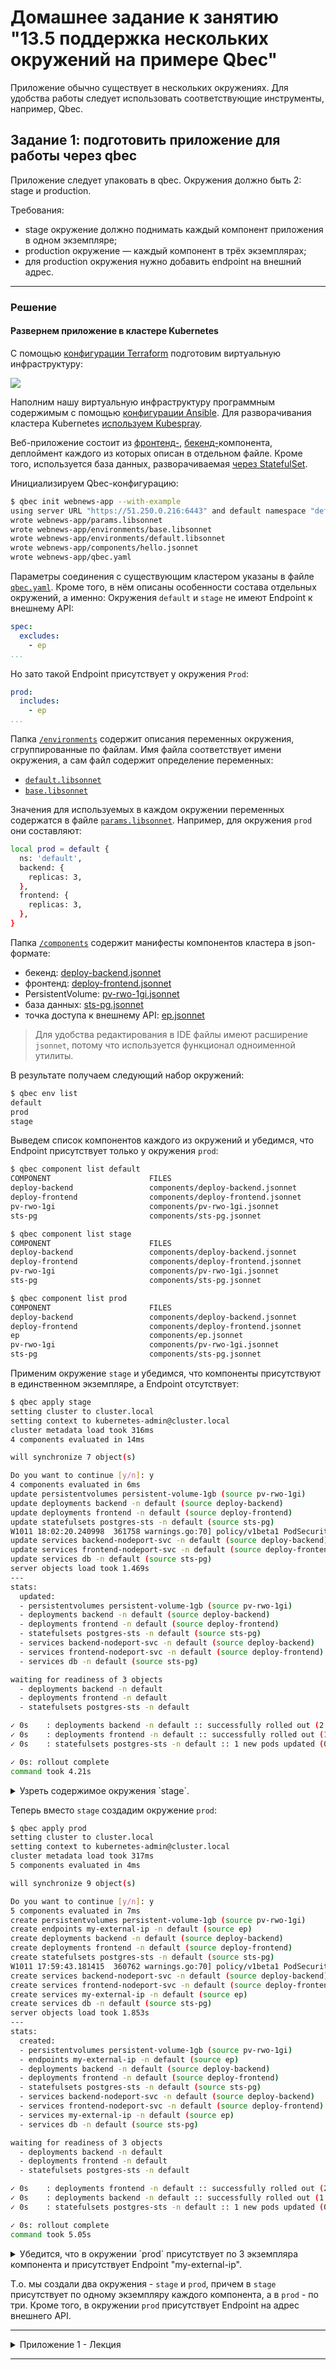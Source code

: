 # Домашнее задание к занятию "13.5 поддержка нескольких окружений на примере Qbec"
Приложение обычно существует в нескольких окружениях. Для удобства работы следует использовать соответствующие инструменты, например, Qbec.

## Задание 1: подготовить приложение для работы через qbec
Приложение следует упаковать в qbec. Окружения должно быть 2: stage и production. 

Требования:
* stage окружение должно поднимать каждый компонент приложения в одном экземпляре;
* production окружение — каждый компонент в трёх экземплярах;
* для production окружения нужно добавить endpoint на внешний адрес.

---

### Решение

#### Развернем приложение в кластере Kubernetes

С помощью [конфигурации Terraform](./terraform/main.tf) подготовим виртуальную инфраструктуру:

![](./images/yc_vms_3.png)

Наполним нашу виртуальную инфраструктуру программным содержимым с помощью [конфигурации Ansible](./infrastructure/site.yaml).
Для разворачивания кластера Kubernetes [используем Kubespray](./infrastructure/playbooks/mount-cluster.ansible.yaml).

Веб-приложение состоит из
[фронтенд-](./infrastructure/playbooks/templates/back-and-front/deploy-frontend.yaml),
[бекенд-](./infrastructure/playbooks/templates/back-and-front/deploy-backend.yaml)компонента,
деплоймент каждого из которых описан в отдельном файле. Кроме того, используется база данных, разворачиваемая
[через StatefulSet](./infrastructure/playbooks/templates/deploy-pg.yaml).

Инициализируем Qbec-конфигурацию:
````bash
$ qbec init webnews-app --with-example
using server URL "https://51.250.0.216:6443" and default namespace "default" for the default environment
wrote webnews-app/params.libsonnet
wrote webnews-app/environments/base.libsonnet
wrote webnews-app/environments/default.libsonnet
wrote webnews-app/components/hello.jsonnet
wrote webnews-app/qbec.yaml
````

Параметры соединения с существующим кластером указаны в файле [`qbec.yaml`](./qbec/webnews-app/qbec.yaml). Кроме того,
в нём описаны особенности состава отдельных окружений, а именно:
Окружения `default` и `stage` не имеют Endpoint к внешнему API:
````yaml
spec:
  excludes:
    - ep
...
````

Но зато такой Endpoint присутствует у окружения `Prod`: 
````yaml
prod:
  includes:
    - ep
...
````


Папка [`/environments`](./qbec/webnews-app/environments) содержит описания переменных окружения, сгруппированные
по файлам. Имя файла соответствует имени окружения, а сам файл содержит определение переменных:
- [`default.libsonnet`](./qbec/webnews-app/environments/default.libsonnet)
- [`base.libsonnet`](./qbec/webnews-app/environments/base.libsonnet)

Значения для используемых в каждом окружении переменных содержатся в файле
[`params.libsonnet`](./qbec/webnews-app/params.libsonnet). Например, для окружения `prod` они составляют:
````bash
local prod = default {
  ns: 'default',
  backend: {
    replicas: 3,
  },
  frontend: {
    replicas: 3,
  },
}
````


Папка [`/components`](./qbec/webnews-app/components) содержит манифесты компонентов кластера в json-формате:
- бекенд: [deploy-backend.jsonnet](./qbec/webnews-app/components/deploy-backend.jsonnet)
- фронтенд: [deploy-frontend.jsonnet](./qbec/webnews-app/components/deploy-frontend.jsonnet)
- PersistentVolume: [pv-rwo-1gi.jsonnet](./qbec/webnews-app/components/pv-rwo-1gi.jsonnet)
- база данных: [sts-pg.jsonnet](./qbec/webnews-app/components/sts-pg.jsonnet)
- точка доступа к внешнему API: [ep.jsonnet](./qbec/webnews-app/components/ep.jsonnet)

> Для удобства редактирования в IDE файлы имеют расширение `jsonnet`, потому что используется функционал одноименной утилиты.

В результате получаем следующий набор окружений:
````bash
$ qbec env list                                                                                                                
default
prod
stage
````

Выведем список компонентов каждого из окружений и убедимся, что Endpoint присутствует только у окружения `prod`:
````bash
$ qbec component list default
COMPONENT                      FILES
deploy-backend                 components/deploy-backend.jsonnet
deploy-frontend                components/deploy-frontend.jsonnet
pv-rwo-1gi                     components/pv-rwo-1gi.jsonnet
sts-pg                         components/sts-pg.jsonnet

$ qbec component list stage  
COMPONENT                      FILES
deploy-backend                 components/deploy-backend.jsonnet
deploy-frontend                components/deploy-frontend.jsonnet
pv-rwo-1gi                     components/pv-rwo-1gi.jsonnet
sts-pg                         components/sts-pg.jsonnet

$ qbec component list prod 
COMPONENT                      FILES
deploy-backend                 components/deploy-backend.jsonnet
deploy-frontend                components/deploy-frontend.jsonnet
ep                             components/ep.jsonnet
pv-rwo-1gi                     components/pv-rwo-1gi.jsonnet
sts-pg                         components/sts-pg.jsonnet
````

Применим окружение `stage` и убедимся, что компоненты присутствуют в единственном экземпляре, а Endpoint отсутствует:
````bash
$ qbec apply stage  
setting cluster to cluster.local
setting context to kubernetes-admin@cluster.local
cluster metadata load took 316ms
4 components evaluated in 14ms

will synchronize 7 object(s)

Do you want to continue [y/n]: y
4 components evaluated in 6ms
update persistentvolumes persistent-volume-1gb (source pv-rwo-1gi)
update deployments backend -n default (source deploy-backend)
update deployments frontend -n default (source deploy-frontend)
update statefulsets postgres-sts -n default (source sts-pg)
W1011 18:02:20.240998  361758 warnings.go:70] policy/v1beta1 PodSecurityPolicy is deprecated in v1.21+, unavailable in v1.25+
update services backend-nodeport-svc -n default (source deploy-backend)
update services frontend-nodeport-svc -n default (source deploy-frontend)
update services db -n default (source sts-pg)
server objects load took 1.469s
---
stats:
  updated:
  - persistentvolumes persistent-volume-1gb (source pv-rwo-1gi)
  - deployments backend -n default (source deploy-backend)
  - deployments frontend -n default (source deploy-frontend)
  - statefulsets postgres-sts -n default (source sts-pg)
  - services backend-nodeport-svc -n default (source deploy-backend)
  - services frontend-nodeport-svc -n default (source deploy-frontend)
  - services db -n default (source sts-pg)

waiting for readiness of 3 objects
  - deployments backend -n default
  - deployments frontend -n default
  - statefulsets postgres-sts -n default

✓ 0s    : deployments backend -n default :: successfully rolled out (2 remaining)
✓ 0s    : deployments frontend -n default :: successfully rolled out (1 remaining)
✓ 0s    : statefulsets postgres-sts -n default :: 1 new pods updated (0 remaining)

✓ 0s: rollout complete
command took 4.21s
````

<details>
  <summary>Узреть содержимое окружения `stage`.</summary>

````bash
$ kubectl get all,pvc,pv,ep,sc,netpol,ingress -A --field-selector metadata.namespace!=kube-system -o wide --show-labels

NAMESPACE              NAME                                            READY   STATUS    RESTARTS         AGE     IP               NODE    NOMINATED NODE   READINESS GATES   LABELS
default                pod/backend-76b5c84476-7dzcw                    1/1     Running   0                3m3s    10.200.166.184   node1   <none>           <none>            app=web-news,component=backend,pod-template-hash=76b5c84476
default                pod/frontend-7dfb8d7cd4-f7dsb                   1/1     Running   0                3m3s    10.200.104.22    node2   <none>           <none>            app=web-news,component=frontend,pod-template-hash=7dfb8d7cd4
default                pod/postgres-sts-0                              1/1     Running   0                3m3s    10.200.104.31    node2   <none>           <none>            app=web-news,component=dbase,controller-revision-hash=postgres-sts-648d94455f,statefulset.kubernetes.io/pod-name=postgres-sts-0
kubernetes-dashboard   pod/dashboard-metrics-scraper-8c47d4b5d-crj7f   1/1     Running   8 (4h26m ago)    4d11h   10.200.166.131   node1   <none>           <none>            k8s-app=dashboard-metrics-scraper,pod-template-hash=8c47d4b5d
kubernetes-dashboard   pod/kubernetes-dashboard-6c75475678-mstsw       1/1     Running   11 (4h26m ago)   4d11h   10.200.104.45    node2   <none>           <none>            k8s-app=kubernetes-dashboard,pod-template-hash=6c75475678

NAMESPACE              NAME                                TYPE        CLUSTER-IP      EXTERNAL-IP   PORT(S)          AGE     SELECTOR                            LABELS
default                service/backend-nodeport-svc        NodePort    10.32.41.187    <none>        9000:30001/TCP   3m1s    app=web-news,component=backend      app=web-news,component=backend,qbec.io/application=test-app,qbec.io/environment=stage
default                service/db                          NodePort    10.32.26.221    <none>        5432:30002/TCP   3m      app=web-news,component=dbase        app=web-news,component=dbase,qbec.io/application=test-app,qbec.io/environment=stage
default                service/frontend-nodeport-svc       NodePort    10.32.207.247   <none>        80:30000/TCP     3m1s    app=web-news,component=frontend     app=web-news,component=frontend,qbec.io/application=test-app,qbec.io/environment=stage
default                service/kubernetes                  ClusterIP   10.32.0.1       <none>        443/TCP          4d11h   <none>                              component=apiserver,provider=kubernetes
default                service/my-external-ip              ClusterIP   None            <none>        8111/TCP         3m1s    <none>                              app=ep-example,qbec.io/application=test-app,qbec.io/environment=prod
kubernetes-dashboard   service/dashboard-metrics-scraper   ClusterIP   10.32.135.14    <none>        8000/TCP         4d11h   k8s-app=dashboard-metrics-scraper   k8s-app=dashboard-metrics-scraper
kubernetes-dashboard   service/kubernetes-dashboard        ClusterIP   10.32.70.24     <none>        443/TCP          4d11h   k8s-app=kubernetes-dashboard        k8s-app=kubernetes-dashboard

NAMESPACE              NAME                                        READY   UP-TO-DATE   AVAILABLE   AGE     CONTAINERS                  IMAGES                                SELECTOR                            LABELS
default                deployment.apps/backend                     1/1     1            1           3m3s    backend                     olezhuravlev/backend:1.0.0            app=web-news,component=backend      app=web-news,component=backend,qbec.io/application=test-app,qbec.io/environment=stage
default                deployment.apps/frontend                    1/1     1            1           3m3s    frontend                    olezhuravlev/frontend:1.1.2           app=web-news,component=frontend     app=web-news,component=frontend,qbec.io/application=test-app,qbec.io/environment=stage
kubernetes-dashboard   deployment.apps/dashboard-metrics-scraper   1/1     1            1           4d11h   dashboard-metrics-scraper   kubernetesui/metrics-scraper:v1.0.8   k8s-app=dashboard-metrics-scraper   k8s-app=dashboard-metrics-scraper
kubernetes-dashboard   deployment.apps/kubernetes-dashboard        1/1     1            1           4d11h   kubernetes-dashboard        kubernetesui/dashboard:v2.6.1         k8s-app=kubernetes-dashboard        k8s-app=kubernetes-dashboard

NAMESPACE              NAME                                                  DESIRED   CURRENT   READY   AGE     CONTAINERS                  IMAGES                                SELECTOR                                                        LABELS
default                replicaset.apps/backend-76b5c84476                    1         1         1       3m3s    backend                     olezhuravlev/backend:1.0.0            app=web-news,component=backend,pod-template-hash=76b5c84476     app=web-news,component=backend,pod-template-hash=76b5c84476
default                replicaset.apps/frontend-7dfb8d7cd4                   1         1         1       3m3s    frontend                    olezhuravlev/frontend:1.1.2           app=web-news,component=frontend,pod-template-hash=7dfb8d7cd4    app=web-news,component=frontend,pod-template-hash=7dfb8d7cd4
kubernetes-dashboard   replicaset.apps/dashboard-metrics-scraper-8c47d4b5d   1         1         1       4d11h   dashboard-metrics-scraper   kubernetesui/metrics-scraper:v1.0.8   k8s-app=dashboard-metrics-scraper,pod-template-hash=8c47d4b5d   k8s-app=dashboard-metrics-scraper,pod-template-hash=8c47d4b5d
kubernetes-dashboard   replicaset.apps/kubernetes-dashboard-6c75475678       1         1         1       4d11h   kubernetes-dashboard        kubernetesui/dashboard:v2.6.1         k8s-app=kubernetes-dashboard,pod-template-hash=6c75475678       k8s-app=kubernetes-dashboard,pod-template-hash=6c75475678

NAMESPACE   NAME                            READY   AGE    CONTAINERS   IMAGES               LABELS
default     statefulset.apps/postgres-sts   1/1     3m3s   postgres     postgres:13-alpine   app=web-news,component=dbase,qbec.io/application=test-app,qbec.io/environment=stage

NAMESPACE   NAME                                                   STATUS   VOLUME                  CAPACITY   ACCESS MODES   STORAGECLASS   AGE    VOLUMEMODE   LABELS
default     persistentvolumeclaim/postgres-volume-postgres-sts-0   Bound    persistent-volume-1gb   1Gi        RWO                           3m4s   Filesystem   app=web-news,component=dbase

NAMESPACE   NAME                                     CAPACITY   ACCESS MODES   RECLAIM POLICY   STATUS   CLAIM                                    STORAGECLASS   REASON   AGE    VOLUMEMODE   LABELS
            persistentvolume/persistent-volume-1gb   1Gi        RWO            Retain           Bound    default/postgres-volume-postgres-sts-0                           3m4s   Filesystem   app=web-news,component=dbase,qbec.io/application=test-app,qbec.io/environment=stage

NAMESPACE              NAME                                                        ENDPOINTS             AGE     LABELS
default                endpoints/backend-nodeport-svc                              10.200.166.184:9000   3m2s    app=web-news,component=backend,qbec.io/application=test-app,qbec.io/environment=stage
default                endpoints/cluster.local-nfs-server-nfs-server-provisioner   <none>                34h     <none>
default                endpoints/db                                                10.200.104.31:5432    3m1s    app=web-news,component=dbase,qbec.io/application=test-app,qbec.io/environment=stage
default                endpoints/frontend-nodeport-svc                             10.200.104.22:80      3m2s    app=web-news,component=frontend,qbec.io/application=test-app,qbec.io/environment=stage
default                endpoints/kubernetes                                        10.240.0.11:6443      4d11h   endpointslice.kubernetes.io/skip-mirror=true
default                endpoints/my-external-ip                                    45.35.72.106          3m4s    app=ep-example,qbec.io/application=test-app,qbec.io/environment=prod
kubernetes-dashboard   endpoints/dashboard-metrics-scraper                         10.200.166.131:8000   4d11h   k8s-app=dashboard-metrics-scraper
kubernetes-dashboard   endpoints/kubernetes-dashboard                              10.200.104.45:8443    4d11h   k8s-app=kubernetes-dashboard
````
</details>

Теперь вместо `stage` создадим окружение `prod`:
````bash
$ qbec apply prod                     
setting cluster to cluster.local
setting context to kubernetes-admin@cluster.local
cluster metadata load took 317ms
5 components evaluated in 4ms

will synchronize 9 object(s)

Do you want to continue [y/n]: y
5 components evaluated in 7ms
create persistentvolumes persistent-volume-1gb (source pv-rwo-1gi)
create endpoints my-external-ip -n default (source ep)
create deployments backend -n default (source deploy-backend)
create deployments frontend -n default (source deploy-frontend)
create statefulsets postgres-sts -n default (source sts-pg)
W1011 17:59:43.181415  360762 warnings.go:70] policy/v1beta1 PodSecurityPolicy is deprecated in v1.21+, unavailable in v1.25+
create services backend-nodeport-svc -n default (source deploy-backend)
create services frontend-nodeport-svc -n default (source deploy-frontend)
create services my-external-ip -n default (source ep)
create services db -n default (source sts-pg)
server objects load took 1.853s
---
stats:
  created:
  - persistentvolumes persistent-volume-1gb (source pv-rwo-1gi)
  - endpoints my-external-ip -n default (source ep)
  - deployments backend -n default (source deploy-backend)
  - deployments frontend -n default (source deploy-frontend)
  - statefulsets postgres-sts -n default (source sts-pg)
  - services backend-nodeport-svc -n default (source deploy-backend)
  - services frontend-nodeport-svc -n default (source deploy-frontend)
  - services my-external-ip -n default (source ep)
  - services db -n default (source sts-pg)

waiting for readiness of 3 objects
  - deployments backend -n default
  - deployments frontend -n default
  - statefulsets postgres-sts -n default

✓ 0s    : deployments frontend -n default :: successfully rolled out (2 remaining)
✓ 0s    : deployments backend -n default :: successfully rolled out (1 remaining)
✓ 0s    : statefulsets postgres-sts -n default :: 1 new pods updated (0 remaining)

✓ 0s: rollout complete
command took 5.05s
````

<details>
  <summary>Убедится, что в окружении `prod` присутствует по 3 экземпляра компонента и присутствует Endpoint "my-external-ip".</summary>

````bash
$ kubectl get all,pvc,pv,ep,sc,netpol,ingress -A --field-selector metadata.namespace!=kube-system -o wide --show-labels

NAMESPACE              NAME                                            READY   STATUS    RESTARTS         AGE     IP               NODE    NOMINATED NODE   READINESS GATES   LABELS
default                pod/backend-76b5c84476-7dzcw                    1/1     Running   0                65s     10.200.166.184   node1   <none>           <none>            app=web-news,component=backend,pod-template-hash=76b5c84476
default                pod/backend-76b5c84476-dj6wr                    1/1     Running   0                65s     10.200.104.18    node2   <none>           <none>            app=web-news,component=backend,pod-template-hash=76b5c84476
default                pod/backend-76b5c84476-mjtbs                    1/1     Running   0                65s     10.200.104.25    node2   <none>           <none>            app=web-news,component=backend,pod-template-hash=76b5c84476
default                pod/frontend-7dfb8d7cd4-f7dsb                   1/1     Running   0                65s     10.200.104.22    node2   <none>           <none>            app=web-news,component=frontend,pod-template-hash=7dfb8d7cd4
default                pod/frontend-7dfb8d7cd4-m6nqq                   1/1     Running   0                65s     10.200.166.162   node1   <none>           <none>            app=web-news,component=frontend,pod-template-hash=7dfb8d7cd4
default                pod/frontend-7dfb8d7cd4-t4kvn                   1/1     Running   0                65s     10.200.166.187   node1   <none>           <none>            app=web-news,component=frontend,pod-template-hash=7dfb8d7cd4
default                pod/postgres-sts-0                              1/1     Running   0                65s     10.200.104.31    node2   <none>           <none>            app=web-news,component=dbase,controller-revision-hash=postgres-sts-648d94455f,statefulset.kubernetes.io/pod-name=postgres-sts-0
kubernetes-dashboard   pod/dashboard-metrics-scraper-8c47d4b5d-crj7f   1/1     Running   8 (4h24m ago)    4d11h   10.200.166.131   node1   <none>           <none>            k8s-app=dashboard-metrics-scraper,pod-template-hash=8c47d4b5d
kubernetes-dashboard   pod/kubernetes-dashboard-6c75475678-mstsw       1/1     Running   11 (4h25m ago)   4d11h   10.200.104.45    node2   <none>           <none>            k8s-app=kubernetes-dashboard,pod-template-hash=6c75475678

NAMESPACE              NAME                                TYPE        CLUSTER-IP      EXTERNAL-IP   PORT(S)          AGE     SELECTOR                            LABELS
default                service/backend-nodeport-svc        NodePort    10.32.41.187    <none>        9000:30001/TCP   63s     app=web-news,component=backend      app=web-news,component=backend,qbec.io/application=test-app,qbec.io/environment=prod
default                service/db                          NodePort    10.32.26.221    <none>        5432:30002/TCP   62s     app=web-news,component=dbase        app=web-news,component=dbase,qbec.io/application=test-app,qbec.io/environment=prod
default                service/frontend-nodeport-svc       NodePort    10.32.207.247   <none>        80:30000/TCP     63s     app=web-news,component=frontend     app=web-news,component=frontend,qbec.io/application=test-app,qbec.io/environment=prod
default                service/kubernetes                  ClusterIP   10.32.0.1       <none>        443/TCP          4d11h   <none>                              component=apiserver,provider=kubernetes
default                service/my-external-ip              ClusterIP   None            <none>        8111/TCP         63s     <none>                              app=ep-example,qbec.io/application=test-app,qbec.io/environment=prod
kubernetes-dashboard   service/dashboard-metrics-scraper   ClusterIP   10.32.135.14    <none>        8000/TCP         4d11h   k8s-app=dashboard-metrics-scraper   k8s-app=dashboard-metrics-scraper
kubernetes-dashboard   service/kubernetes-dashboard        ClusterIP   10.32.70.24     <none>        443/TCP          4d11h   k8s-app=kubernetes-dashboard        k8s-app=kubernetes-dashboard

NAMESPACE              NAME                                        READY   UP-TO-DATE   AVAILABLE   AGE     CONTAINERS                  IMAGES                                SELECTOR                            LABELS
default                deployment.apps/backend                     3/3     3            3           65s     backend                     olezhuravlev/backend:1.0.0            app=web-news,component=backend      app=web-news,component=backend,qbec.io/application=test-app,qbec.io/environment=prod
default                deployment.apps/frontend                    3/3     3            3           65s     frontend                    olezhuravlev/frontend:1.1.2           app=web-news,component=frontend     app=web-news,component=frontend,qbec.io/application=test-app,qbec.io/environment=prod
kubernetes-dashboard   deployment.apps/dashboard-metrics-scraper   1/1     1            1           4d11h   dashboard-metrics-scraper   kubernetesui/metrics-scraper:v1.0.8   k8s-app=dashboard-metrics-scraper   k8s-app=dashboard-metrics-scraper
kubernetes-dashboard   deployment.apps/kubernetes-dashboard        1/1     1            1           4d11h   kubernetes-dashboard        kubernetesui/dashboard:v2.6.1         k8s-app=kubernetes-dashboard        k8s-app=kubernetes-dashboard

NAMESPACE              NAME                                                  DESIRED   CURRENT   READY   AGE     CONTAINERS                  IMAGES                                SELECTOR                                                        LABELS
default                replicaset.apps/backend-76b5c84476                    3         3         3       66s     backend                     olezhuravlev/backend:1.0.0            app=web-news,component=backend,pod-template-hash=76b5c84476     app=web-news,component=backend,pod-template-hash=76b5c84476
default                replicaset.apps/frontend-7dfb8d7cd4                   3         3         3       66s     frontend                    olezhuravlev/frontend:1.1.2           app=web-news,component=frontend,pod-template-hash=7dfb8d7cd4    app=web-news,component=frontend,pod-template-hash=7dfb8d7cd4
kubernetes-dashboard   replicaset.apps/dashboard-metrics-scraper-8c47d4b5d   1         1         1       4d11h   dashboard-metrics-scraper   kubernetesui/metrics-scraper:v1.0.8   k8s-app=dashboard-metrics-scraper,pod-template-hash=8c47d4b5d   k8s-app=dashboard-metrics-scraper,pod-template-hash=8c47d4b5d
kubernetes-dashboard   replicaset.apps/kubernetes-dashboard-6c75475678       1         1         1       4d11h   kubernetes-dashboard        kubernetesui/dashboard:v2.6.1         k8s-app=kubernetes-dashboard,pod-template-hash=6c75475678       k8s-app=kubernetes-dashboard,pod-template-hash=6c75475678

NAMESPACE   NAME                            READY   AGE   CONTAINERS   IMAGES               LABELS
default     statefulset.apps/postgres-sts   1/1     66s   postgres     postgres:13-alpine   app=web-news,component=dbase,qbec.io/application=test-app,qbec.io/environment=prod

NAMESPACE   NAME                                                   STATUS   VOLUME                  CAPACITY   ACCESS MODES   STORAGECLASS   AGE   VOLUMEMODE   LABELS
default     persistentvolumeclaim/postgres-volume-postgres-sts-0   Bound    persistent-volume-1gb   1Gi        RWO                           66s   Filesystem   app=web-news,component=dbase

NAMESPACE   NAME                                     CAPACITY   ACCESS MODES   RECLAIM POLICY   STATUS   CLAIM                                    STORAGECLASS   REASON   AGE   VOLUMEMODE   LABELS
            persistentvolume/persistent-volume-1gb   1Gi        RWO            Retain           Bound    default/postgres-volume-postgres-sts-0                           66s   Filesystem   app=web-news,component=dbase,qbec.io/application=test-app,qbec.io/environment=prod

NAMESPACE              NAME                                                        ENDPOINTS                                                   AGE     LABELS
default                endpoints/backend-nodeport-svc                              10.200.104.18:9000,10.200.104.25:9000,10.200.166.184:9000   64s     app=web-news,component=backend,qbec.io/application=test-app,qbec.io/environment=prod
default                endpoints/cluster.local-nfs-server-nfs-server-provisioner   <none>                                                      34h     <none>
default                endpoints/db                                                10.200.104.31:5432                                          63s     app=web-news,component=dbase,qbec.io/application=test-app,qbec.io/environment=prod
default                endpoints/frontend-nodeport-svc                             10.200.104.22:80,10.200.166.162:80,10.200.166.187:80        64s     app=web-news,component=frontend,qbec.io/application=test-app,qbec.io/environment=prod
default                endpoints/kubernetes                                        10.240.0.11:6443                                            4d11h   endpointslice.kubernetes.io/skip-mirror=true
default                endpoints/my-external-ip                                    45.35.72.106                                                66s     app=ep-example,qbec.io/application=test-app,qbec.io/environment=prod
kubernetes-dashboard   endpoints/dashboard-metrics-scraper                         10.200.166.131:8000                                         4d11h   k8s-app=dashboard-metrics-scraper
kubernetes-dashboard   endpoints/kubernetes-dashboard                              10.200.104.45:8443                                          4d11h   k8s-app=kubernetes-dashboard
````

</details>

Т.о. мы создали два окружения - `stage` и `prod`, причем в `stage` присутствует по одному экземпляру каждого компонента,
а в `prod` - по три. Кроме того, в окружении `prod` присутствует Endpoint на адрес внешнего API.

---

<details>

  <summary>Приложение 1 - Лекция</summary>

### [JSONNET](./lecture/libsonnet)

Создание и перегрузка объектов:
````json lines
$ jsonnet 10-example.jsonnet                                                                                                                  
{
   "person1": {
      "name": "Alice",
      "welcome": "Hello Alice!"
   },
   "person2": {
      "age": 21,
      "name": "Bob",
      "welcome": "Hello Bob!"
   }
}
````

Использование функции для создания объектов:
````json lines
$ jsonnet 20-example.jsonnet
{
   "person1": {
      "name": "Alice",
      "welcome": "Hello Alice!"
   },
   "person2": {
      "name": "Bob",
      "welcome": "Hello Bob!"
   }
}
````

Вывод в формате JSON:
````json lines
$ jsonnet 30-yaml.jsonnet   
[
   {
      "appPort": 80,
      "image": {
         "repository": "nginx",
         "tag": ""
      },
      "resources": {
         "limits": {
            "cpu": "200m",
            "memory": "512Mb"
         },
         "requests": {
            "cpu": "100m",
            "memory": "256Mb"
         }
      }
   }
]
````

Вывод в формате YAML:
````json lines
$ jsonnet -y 30-yaml.jsonnet
---
{
   "appPort": 80,
   "image": {
      "repository": "nginx",
      "tag": ""
   },
   "resources": {
      "limits": {
         "cpu": "200m",
         "memory": "512Mb"
      },
      "requests": {
         "cpu": "100m",
         "memory": "256Mb"
      }
   }
}
...
````

Генерация файлов в указанной папке:
````bash
$ mkdir multiple-output              

$ jsonnet -m multiple-output 40-multiple-output.jsonnet
multiple-output/cassandra.conf
multiple-output/init.sh
multiple-output/uwsgi.ini
````

> Оператор `|||` означает начало и конец многострочного текста.

Передача произвольного параметра и использование сторонней функции (`/libsonnet`):
````json lines
$ jsonnet 50-imports.jsonnet --ext-str env=prod        
[
   {
      "appPort": 8080,
      "env": "prod",
      "image": {
         "repository": "nginx",
         "tag": "1.16.1"
      },
      "namespace": "jsonnet-prod",
      "replicaCount": 3,
      "resources": {
         "limits": {
            "cpu": "400m",
            "memory": "1024Mb"
         },
         "requests": {
            "cpu": "200m",
            "memory": "512Mb"
         }
      }
   }
]
````

В YAML-файл:
````json lines
$ jsonnet -y 50-imports.jsonnet --ext-str env=test
---
{
   "appPort": 8080,
   "env": "test",
   "image": {
      "repository": "nginx",
      "tag": "1.16.1"
   },
   "namespace": "jsonnet-test",
   "replicaCount": 3,
   "resources": {
      "limits": {
         "cpu": "200m",
         "memory": "512Mb"
      },
      "requests": {
         "cpu": "100m",
         "memory": "256Mb"
      }
   }
}
...
````
### [QBEC](./lecture/qbec)

Установка:
````bash
https://qbec.io/getting-started/

$ qbec version  
qbec version: 0.15.2
jsonnet version: v0.18.0
client-go version: kubernetes-1.23.1
go version: 1.17.7
commit: 9f26fb9d14300b3aefd87b89f8d346c3dce48092
````

`qbec.yaml` - манифест, содержит описания кластеров и пространств имен.

`params.libsonnet` - сопоставление среды и переменных окружения с кластерами, указанными в qbec.yaml.

Папка `/environments`:
- `base.libsonnet`: в поле `components` указываются все компоненты, которые мы хотим использовать.
Эти компоненты д. располагаться в папке `/components`.
- `default.libsonnet`: производится расширение компонентов (символ `+`).

Папка `/components`:
- `hello.libsonnet`: объект 
- `postgres.libsonnet`
- `rabbitmq.libsonnet`
- и т.д.
...

Выполнялось в папке `./lecture/qbec/20-next`:

````yaml
# - выводит сгенерированный yaml;
# - показывает, что будет применено в кластер;
# - помогает отлаживать настройки и переменные.
$ qbec show default
3 components evaluated in 4ms
---
apiVersion: v1
data:
  index.html: |
    hello default
kind: ConfigMap
metadata:
  annotations:
    qbec.io/component: hello
  labels:
    qbec.io/application: 20-next
    qbec.io/environment: default
  name: demo-config

---
apiVersion: apps/v1
kind: Deployment
metadata:
  annotations:
    qbec.io/component: hello
  labels:
    app: demo-deploy
    qbec.io/application: 20-next
    qbec.io/environment: default
  name: demo-deploy
spec:
  replicas: 2
  selector:
    matchLabels:
      app: demo-deploy
  template:
    metadata:
      labels:
        app: demo-deploy
    spec:
      containers:
      - image: nginx:stable
        imagePullPolicy: Always
        name: main
        volumeMounts:
        - mountPath: /usr/share/nginx/html
          name: web
      volumes:
      - configMap:
          name: demo-config
        name: web

---
apiVersion: apps/v1
kind: Deployment
metadata:
  annotations:
    qbec.io/component: postgres
  labels:
    qbec.io/application: 20-next
    qbec.io/environment: default
  name: psql
spec:
  selector:
    matchLabels:
      component: psql
  template:
    metadata:
      labels:
        component: psql
    spec:
      containers:
      - args:
        - -c
        - wal_level=logical
        image: postgres:11.5
        name: postgres

---
apiVersion: v1
kind: Service
metadata:
  annotations:
    qbec.io/component: postgres
  labels:
    qbec.io/application: 20-next
    qbec.io/environment: default
  name: psql
spec:
  ports:
  - name: psql
    port: 5432
    targetPort: 5432
  selector:
    component: psql

---
apiVersion: apps/v1
kind: Deployment
metadata:
  annotations:
    qbec.io/component: rabbitmq
  labels:
    qbec.io/application: 20-next
    qbec.io/environment: default
  name: rabbitmq
spec:
  selector:
    matchLabels:
      component: rabbitmq
  strategy:
    type: Recreate
  template:
    metadata:
      labels:
        component: rabbitmq
    spec:
      containers:
      - image: rabbitmq:3
        name: rabbitmq

---
apiVersion: v1
kind: Service
metadata:
  annotations:
    qbec.io/component: rabbitmq
  labels:
    qbec.io/application: 20-next
    qbec.io/environment: default
  name: rabbitmq
spec:
  ports:
  - port: 5672
  selector:
    component: rabbitmq
````

> Подчеркиванием (`_`, baseline) выделяется окружение, предназначенное не для развёртывания, а для команд,
> выполняемых локально, без развёртывания.

Выводятся объекты с подчеркиванием `_` (baseline):
````yaml
$ qbec show _      
3 components evaluated in 4ms
---
apiVersion: v1
data:
  index.html: |
    hello baseline
kind: ConfigMap
metadata:
  annotations:
    qbec.io/component: hello
  labels:
    qbec.io/application: 20-next
    qbec.io/environment: _
  name: demo-config

---
apiVersion: apps/v1
kind: Deployment
metadata:
  annotations:
    qbec.io/component: hello
  labels:
    app: demo-deploy
    qbec.io/application: 20-next
    qbec.io/environment: _
  name: demo-deploy
spec:
  replicas: 1
  selector:
    matchLabels:
      app: demo-deploy
  template:
    metadata:
      labels:
        app: demo-deploy
    spec:
      containers:
      - image: nginx:stable
        imagePullPolicy: Always
        name: main
        volumeMounts:
        - mountPath: /usr/share/nginx/html
          name: web
      volumes:
      - configMap:
          name: demo-config
        name: web

---
apiVersion: apps/v1
kind: Deployment
metadata:
  annotations:
    qbec.io/component: postgres
  labels:
    qbec.io/application: 20-next
    qbec.io/environment: _
  name: psql
spec:
  selector:
    matchLabels:
      component: psql
  template:
    metadata:
      labels:
        component: psql
    spec:
      containers:
      - args:
        - -c
        - wal_level=logical
        image: postgres:11.5
        name: postgres

---
apiVersion: v1
kind: Service
metadata:
  annotations:
    qbec.io/component: postgres
  labels:
    qbec.io/application: 20-next
    qbec.io/environment: _
  name: psql
spec:
  ports:
  - name: psql
    port: 5432
    targetPort: 5432
  selector:
    component: psql

---
apiVersion: apps/v1
kind: Deployment
metadata:
  annotations:
    qbec.io/component: rabbitmq
  labels:
    qbec.io/application: 20-next
    qbec.io/environment: _
  name: rabbitmq
spec:
  selector:
    matchLabels:
      component: rabbitmq
  strategy:
    type: Recreate
  template:
    metadata:
      labels:
        component: rabbitmq
    spec:
      containers:
      - image: rabbitmq:3
        name: rabbitmq

---
apiVersion: v1
kind: Service
metadata:
  annotations:
    qbec.io/component: rabbitmq
  labels:
    qbec.io/application: 20-next
    qbec.io/environment: _
  name: rabbitmq
spec:
  ports:
  - port: 5672
  selector:
    component: rabbitmq
````

````bash
$ qbec component diff default
````

Список компонентов в окружении:
````bash
$ qbec component list default
COMPONENT                      FILES
hello                          components/hello.jsonnet
postgres                       components/postgres.jsonnet
rabbitmq                       components/rabbitmq.jsonnet
````

Список компонентов в окружении в разных форматах:
````yaml
$ qbec component list default -o yaml
---
- Files:
  - components/hello.jsonnet
  Name: hello
  TopLevelVars: null
- Files:
  - components/postgres.jsonnet
  Name: postgres
  TopLevelVars: null
- Files:
  - components/rabbitmq.jsonnet
  Name: rabbitmq
  TopLevelVars: null
````

````json lines
$ qbec component list default -o json
[
  {
    "Name": "hello",
    "Files": [
      "components/hello.jsonnet"
    ],
    "TopLevelVars": null
  },
  {
    "Name": "postgres",
    "Files": [
      "components/postgres.jsonnet"
    ],
    "TopLevelVars": null
  },
  {
    "Name": "rabbitmq",
    "Files": [
      "components/rabbitmq.jsonnet"
    ],
    "TopLevelVars": null
  }
]
````

Вывод объектов каждого компонента:
````bash
$ qbec component list default -O 
3 components evaluated in 3ms
COMPONENT                      KIND                           NAME                                     NAMESPACE
hello                          ConfigMap                      demo-config                              
hello                          Deployment                     demo-deploy                              
postgres                       Deployment                     psql                                     
postgres                       Service                        psql                                     
rabbitmq                       Deployment                     rabbitmq                                 
rabbitmq                       Service                        rabbitmq                   
````

Проверяет конфигурацию на корректность, показывает ошибки в переменных и т.д.:
````bash
# В `./lecture/qbec/20-next/qbec.yaml` https://51.250.0.216:6443 - это адрес работающего кластера.
$ qbec validate default
setting cluster to cluster.local
setting context to kubernetes-admin@cluster.local
cluster metadata load took 318ms
3 components evaluated in 11ms
✔ configmaps demo-config -n default (source hello) is valid
✔ services rabbitmq -n default (source rabbitmq) is valid
✔ deployments demo-deploy -n default (source hello) is valid
✔ deployments psql -n default (source postgres) is valid
✔ services psql -n default (source postgres) is valid
✔ deployments rabbitmq -n default (source rabbitmq) is valid
---
stats:
  valid: 6

command took 1.61s
````
Команда является хорошим кандидатом на включение в CI, т.к. позволяет проверить работоспособность кластеров.

Ппоказывает использование переменных в компонентах, выводит значения по умолчанию:
````bash
$ qbec param list default
COMPONENT                      NAME                           VALUE
hello                          indexData                      "hello default\n"
hello                          replicas                       2
````

Разница между baseline и базовым окружением:
````bash
$ qbec param diff default
--- baseline
+++ environment: default
@@ -2,2 +2,2 @@
-hello                          indexData                      "hello baseline\n"
-hello                          replicas                       1
+hello                          indexData                      "hello default\n"
+hello                          replicas                       2
````

Вывод объекта только для одного компонента:
````yaml
$ qbec show default -c postgres
1 components evaluated in 1ms
---
apiVersion: apps/v1
kind: Deployment
metadata:
  annotations:
    qbec.io/component: postgres
  labels:
    qbec.io/application: 20-next
    qbec.io/environment: default
  name: psql
spec:
  selector:
    matchLabels:
      component: psql
  template:
    metadata:
      labels:
        component: psql
    spec:
      containers:
      - args:
        - -c
        - wal_level=logical
        image: postgres:11.5
        name: postgres

---
apiVersion: v1
kind: Service
metadata:
  annotations:
    qbec.io/component: postgres
  labels:
    qbec.io/application: 20-next
    qbec.io/environment: default
  name: psql
spec:
  ports:
  - name: psql
    port: 5432
    targetPort: 5432
  selector:
    component: psql
````

Вывод всех компонентов КРОМЕ postgres:
````yaml
$ qbec show default -C postgres
2 components evaluated in 3ms
---
apiVersion: v1
data:
  index.html: |
    hello default
kind: ConfigMap
metadata:
  annotations:
    qbec.io/component: hello
  labels:
    qbec.io/application: 20-next
    qbec.io/environment: default
  name: demo-config

---
apiVersion: apps/v1
kind: Deployment
metadata:
  annotations:
    qbec.io/component: hello
  labels:
    app: demo-deploy
    qbec.io/application: 20-next
    qbec.io/environment: default
  name: demo-deploy
spec:
  replicas: 2
  selector:
    matchLabels:
      app: demo-deploy
  template:
    metadata:
      labels:
        app: demo-deploy
    spec:
      containers:
      - image: nginx:stable
        imagePullPolicy: Always
        name: main
        volumeMounts:
        - mountPath: /usr/share/nginx/html
          name: web
      volumes:
      - configMap:
          name: demo-config
        name: web

---
apiVersion: apps/v1
kind: Deployment
metadata:
  annotations:
    qbec.io/component: rabbitmq
  labels:
    qbec.io/application: 20-next
    qbec.io/environment: default
  name: rabbitmq
spec:
  selector:
    matchLabels:
      component: rabbitmq
  strategy:
    type: Recreate
  template:
    metadata:
      labels:
        component: rabbitmq
    spec:
      containers:
      - image: rabbitmq:3
        name: rabbitmq

---
apiVersion: v1
kind: Service
metadata:
  annotations:
    qbec.io/component: rabbitmq
  labels:
    qbec.io/application: 20-next
    qbec.io/environment: default
  name: rabbitmq
spec:
  ports:
  - port: 5672
  selector:
    component: rabbitmq
````

Вывод типа (kind) Deployment:
````yaml
$ qbec show default -k deployment
3 components evaluated in 3ms
---
apiVersion: apps/v1
kind: Deployment
metadata:
  annotations:
    qbec.io/component: hello
  labels:
    app: demo-deploy
    qbec.io/application: 20-next
    qbec.io/environment: default
  name: demo-deploy
spec:
  replicas: 2
  selector:
    matchLabels:
      app: demo-deploy
  template:
    metadata:
      labels:
        app: demo-deploy
    spec:
      containers:
      - image: nginx:stable
        imagePullPolicy: Always
        name: main
        volumeMounts:
        - mountPath: /usr/share/nginx/html
          name: web
      volumes:
      - configMap:
          name: demo-config
        name: web

---
apiVersion: apps/v1
kind: Deployment
metadata:
  annotations:
    qbec.io/component: postgres
  labels:
    qbec.io/application: 20-next
    qbec.io/environment: default
  name: psql
spec:
  selector:
    matchLabels:
      component: psql
  template:
    metadata:
      labels:
        component: psql
    spec:
      containers:
      - args:
        - -c
        - wal_level=logical
        image: postgres:11.5
        name: postgres

---
apiVersion: apps/v1
kind: Deployment
metadata:
  annotations:
    qbec.io/component: rabbitmq
  labels:
    qbec.io/application: 20-next
    qbec.io/environment: default
  name: rabbitmq
spec:
  selector:
    matchLabels:
      component: rabbitmq
  strategy:
    type: Recreate
  template:
    metadata:
      labels:
        component: rabbitmq
    spec:
      containers:
      - image: rabbitmq:3
        name: rabbitmq
````

Вывод всех типов (kind) КРОМЕ Deployment:
````yaml
$ qbec show default -K deployment
3 components evaluated in 3ms
---
apiVersion: v1
data:
  index.html: |
    hello default
kind: ConfigMap
metadata:
  annotations:
    qbec.io/component: hello
  labels:
    qbec.io/application: 20-next
    qbec.io/environment: default
  name: demo-config

---
apiVersion: v1
kind: Service
metadata:
  annotations:
    qbec.io/component: postgres
  labels:
    qbec.io/application: 20-next
    qbec.io/environment: default
  name: psql
spec:
  ports:
  - name: psql
    port: 5432
    targetPort: 5432
  selector:
    component: psql

---
apiVersion: v1
kind: Service
metadata:
  annotations:
    qbec.io/component: rabbitmq
  labels:
    qbec.io/application: 20-next
    qbec.io/environment: default
  name: rabbitmq
spec:
  ports:
  - port: 5672
  selector:
    component: rabbitmq
````

Генерация completion-файла (не работает - ошибка `/etc/bash_completion.d/qbec:type:3247: bad option: -t`):
````bash
$ qbec completion | sudo tee /etc/bash_completion.d/qbec
````

Инициализация qbec-приложения (будет использован `~/.kube/config`):
````bash
$ qbec init 30-demo             
using server URL "https://51.250.0.216:6443" and default namespace "app2" for the default environment
wrote 30-demo/params.libsonnet
wrote 30-demo/environments/base.libsonnet
wrote 30-demo/environments/default.libsonnet
wrote 30-demo/qbec.yaml
````

Инициализация qbec-приложения с примерами:
````bash
$ qbec init 30-demo-with-example --with-example
using server URL "https://51.250.0.216:6443" and default namespace "app2" for the default environment
wrote 30-demo-with-example/params.libsonnet
wrote 30-demo-with-example/environments/base.libsonnet
wrote 30-demo-with-example/environments/default.libsonnet
wrote 30-demo-with-example/components/hello.jsonnet
wrote 30-demo-with-example/qbec.yaml
````

Деплоймент приложения (будут сгенерированы манифесты и применены к кластеру):
````bash
$ qbec apply default
setting cluster to cluster.local
setting context to kubernetes-admin@cluster.local
cluster metadata load took 321ms
3 components evaluated in 10ms

will synchronize 6 object(s)

Do you want to continue [y/n]: y
3 components evaluated in 4ms
create configmaps demo-config -n default (source hello)
create deployments demo-deploy -n default (source hello)
create deployments psql -n default (source postgres)
create deployments rabbitmq -n default (source rabbitmq)
create services psql -n default (source postgres)
create services rabbitmq -n default (source rabbitmq)
server objects load took 654ms
---
stats:
  created:
  - configmaps demo-config -n default (source hello)
  - deployments demo-deploy -n default (source hello)
  - deployments psql -n default (source postgres)
  - deployments rabbitmq -n default (source rabbitmq)
  - services psql -n default (source postgres)
  - services rabbitmq -n default (source rabbitmq)

waiting for readiness of 3 objects
  - deployments demo-deploy -n default
  - deployments psql -n default
  - deployments rabbitmq -n default

  0s    : deployments psql -n default :: 0 of 1 updated replicas are available
  0s    : deployments demo-deploy -n default :: 0 of 2 updated replicas are available
  0s    : deployments rabbitmq -n default :: 0 of 1 updated replicas are available
  9s    : deployments demo-deploy -n default :: 1 of 2 updated replicas are available
✓ 10s   : deployments demo-deploy -n default :: successfully rolled out (2 remaining)
✓ 23s   : deployments rabbitmq -n default :: successfully rolled out (1 remaining)
✓ 23s   : deployments psql -n default :: successfully rolled out (0 remaining)

✓ 23s: rollout complete
command took 49.04s
````

Разворачивать, дожидаясь создания объектов:
````bash
$ qbec apply default --wait-all --yes
setting cluster to cluster.local
setting context to kubernetes-admin@cluster.local
cluster metadata load took 322ms
3 components evaluated in 11ms

will synchronize 6 object(s)

3 components evaluated in 6ms
server objects load took 453ms
---
stats:
  same: 6

waiting for readiness of 3 objects
  - deployments demo-deploy -n default
  - deployments psql -n default
  - deployments rabbitmq -n default

✓ 0s    : deployments rabbitmq -n default :: successfully rolled out (2 remaining)
✓ 0s    : deployments psql -n default :: successfully rolled out (1 remaining)
✓ 0s    : deployments demo-deploy -n default :: successfully rolled out (0 remaining)

✓ 0s: rollout complete
command took 1.31s
````

Деплоймент с детализированным выводом:
````bash
$ qbec apply default --show-details  
setting cluster to cluster.local
setting context to kubernetes-admin@cluster.local
cluster metadata load took 332ms
3 components evaluated in 10ms

will synchronize 6 object(s)

Do you want to continue [y/n]: y
3 components evaluated in 7ms
server objects load took 454ms
---
stats:
  same: 6

waiting for readiness of 3 objects
  - deployments demo-deploy -n default
  - deployments psql -n default
  - deployments rabbitmq -n default

✓ 0s    : deployments rabbitmq -n default :: successfully rolled out (2 remaining)
✓ 0s    : deployments demo-deploy -n default :: successfully rolled out (1 remaining)
✓ 0s    : deployments psql -n default :: successfully rolled out (0 remaining)

✓ 0s: rollout complete
command took 4.01s
````

Удаление из кластера:
````bash
$ qbec delete default              
setting cluster to cluster.local
setting context to kubernetes-admin@cluster.local
cluster metadata load took 322ms
3 components evaluated in 10ms
waiting for deletion list to be returned
server objects load took 321ms

will delete 6 object(s)

Do you want to continue [y/n]: y
delete services rabbitmq -n default
delete services psql -n default
delete deployments rabbitmq -n default
delete deployments psql -n default
delete deployments demo-deploy -n default
delete configmaps demo-config -n default
---
stats:
  deleted:
  - services rabbitmq -n default
  - services psql -n default
  - deployments rabbitmq -n default
  - deployments psql -n default
  - deployments demo-deploy -n default
  - configmaps demo-config -n default

command took 7.51s
````

Удаление компонента:
````bash
$ qbec delete default -c rabbitmq
setting cluster to cluster.local
setting context to kubernetes-admin@cluster.local
cluster metadata load took 332ms
3 components evaluated in 12ms
waiting for deletion list to be returned
server objects load took 322ms
---
stats: {}

command took 670ms
````

Namespace, указанный в qbec.yaml, к моменту деплоймента должен уже обязательно существовать!
````bash
$ qbec apply prod                  
setting cluster to cluster.local
setting context to kubernetes-admin@cluster.local
cluster metadata load took 320ms
1 components evaluated in 5ms

will synchronize 2 object(s)

Do you want to continue [y/n]: y
1 components evaluated in 6ms
✘ sync configmaps demo-config -n qbec-prod (source hello) failed
✘ sync configmaps demo-config -n qbec-prod (source hello): create object: namespaces "qbec-prod" not found
command took 2.29s
````

Поэтому сначала создаем Namespace и только потом разворачиваем приложение:
````bash
$ kubectl create ns qbec-prod                   
namespace/qbec-prod created

$ kubectl get ns                              
NAME                   STATUS   AGE
app1                   Active   22h
app2                   Active   22h
default                Active   4d
kube-node-lease        Active   4d
kube-public            Active   4d
kube-system            Active   4d
kubernetes-dashboard   Active   4d
qbec-prod              Active   6s

$ qbec apply prod
setting cluster to cluster.local
setting context to kubernetes-admin@cluster.local
cluster metadata load took 318ms
1 components evaluated in 5ms

will synchronize 2 object(s)

Do you want to continue [y/n]: y
1 components evaluated in 5ms
create configmaps demo-config -n qbec-prod (source hello)
create deployments demo-deploy -n qbec-prod (source hello)
waiting for deletion list to be returned
server objects load took 654ms
---
stats:
  created:
  - configmaps demo-config -n qbec-prod (source hello)
  - deployments demo-deploy -n qbec-prod (source hello)

waiting for readiness of 1 objects
  - deployments demo-deploy -n qbec-prod

  0s    : deployments demo-deploy -n qbec-prod :: 0 of 2 updated replicas are available
  3s    : deployments demo-deploy -n qbec-prod :: 1 of 2 updated replicas are available
✓ 3s    : deployments demo-deploy -n qbec-prod :: successfully rolled out (0 remaining)

✓ 3s: rollout complete
command took 5.9s
````

Альтернативы qbec:
- [ksonnet](https://github.com/ksonnet/ksonnet): разработка остановилась в 2019г., по сути, проект закрыт;
- [kubecfg](https://github.com/bitnami/kubecfg): мало материалов по сравнению с Qbec.

Конвертеры:
- [Конвертер из yaml в json](https://onlineyamltools.com/convert-yaml-to-json)
- Еще один [конвертер из yaml в json](https://www.convertjson.com/yaml-to-json.htm)

# Выводы
Qbec позволяет:
- гибко настраивать конфигурации ваших приложений;
- валидировать конфигурацию;
- сравнивать переменные для различных окружений;
- сравнивать полученные шаблоны для различных окружений;
- развертывать приложение в разные кластеры и убедится в результате развертывания.

Недостатки:
- маленькое community;
- мало материалов по использованию;
- риск закрытия проекта;

Как альтернативу имеет смысл рассматривать подход с разворачиванием не снаружи, а изнутри кластера
([подход GitOps](https://habr.com/ru/company/flant/blog/526102/)) и инструменты, которые представлены на этом рынке:
- [werf](https://ru.werf.io/): удобный, зрелый инструмент, построенный поверх Helm;
- [ArgoCD](https://argo-cd.readthedocs.io/en/stable/): демон из кластера следит за изменениями ветки репозитория и устанавливает их; имеет развитый GUI;
- [Flux](https://fluxcd.io/).

</details>

---
